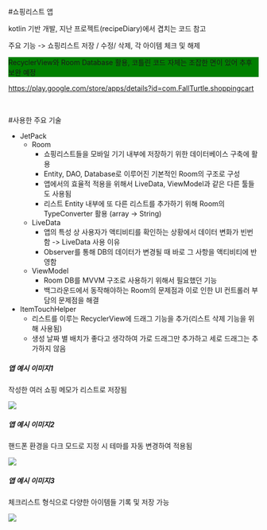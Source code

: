 #쇼핑리스트 앱

<p>kotlin 기반 개발, 지난 프로젝트(recipeDiary)에서 겹치는 코드 참고</p>
<p>주요 기능 -> 쇼핑리스트 저장 / 수정/ 삭제, 각 아이템 체크 및 해제</p>
<p style="background-color:green;">RecyclerView와 Room Database 활용, 코틀린 코드 자체는 조잡한 면이 있어 추후 보완 예정</p>

https://play.google.com/store/apps/details?id=com.FallTurtle.shoppingcart

<br>



#사용한 주요 기술

* JetPack
  * Room
    * 쇼핑리스트들을 모바일 기기 내부에 저장하기 위한 데이터베이스 구축에 활용
    * Entity, DAO, Database로 이루어진 기본적인 Room의 구조로 구성
    * 앱에서의 효율적 적용을 위해서 LiveData, ViewModel과 같은 다른 툴들도 사용됨
    * 리스트 Entity 내부에 또 다른 리스트를 추가하기 위해 Room의 TypeConverter 활용 (array -> String)
  * LiveData
    * 앱의 특성 상 사용자가 액티비티를 확인하는 상황에서 데이터 변화가 빈번함 -> LiveData 사용 이유
    * Observer를 통해 DB의 데이터가 변경될 때 바로 그 사항을 액티비티에 반영함
  * ViewModel
    * Room DB를 MVVM 구조로 사용하기 위해서 필요했던 기능
    * 백그라운드에서 동작해야하는 Room의 문제점과 이로 인한 UI 컨트롤러 부담의 문제점을 해결
* ItemTouchHelper
  * 리스트를 이루는 RecyclerView에 드래그 기능을 추가(리스트 삭제 기능을 위해 사용됨)
  * 생성 날짜 별 배치가 좋다고 생각하여 가로 드래그만 추가하고 세로 드래그는 추가하지 않음



<h5>앱 예시 이미지1</h5>
<p>작성한 여러 쇼핑 메모가 리스트로 저장됨</p>

<img src="https://user-images.githubusercontent.com/70795841/123509719-0fa61f00-d6b2-11eb-95b8-725d2f223847.jpg">

<h5>앱 예시 이미지2</h5>
<p>핸드폰 환경을 다크 모드로 지정 시 테마를 자동 변경하여 적용됨</p>

<img src="https://user-images.githubusercontent.com/70795841/123509728-23518580-d6b2-11eb-85fb-1d44347b5e7d.jpg">

<h5>앱 예시 이미지3</h5>
<p>체크리스트 형식으로 다양한 아이템들 기록 및 저장 가능</p>

<img src="https://user-images.githubusercontent.com/70795841/123509699-f309e700-d6b1-11eb-88a7-c1a26b755d03.jpg">
